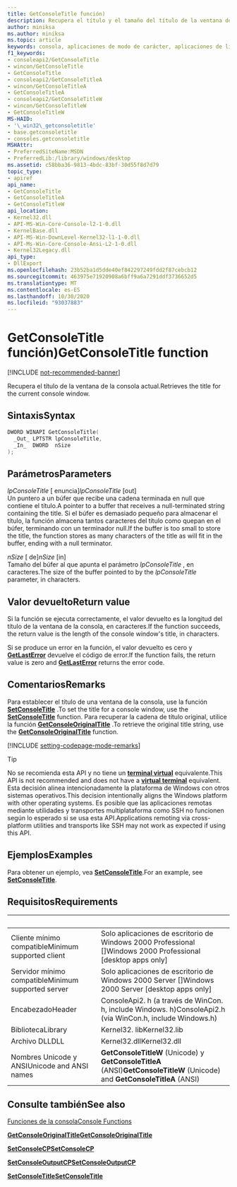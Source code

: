 ```yaml
---
title: GetConsoleTitle función)
description: Recupera el título y el tamaño del título de la ventana de la consola actual.
author: miniksa
ms.author: miniksa
ms.topic: article
keywords: consola, aplicaciones de modo de carácter, aplicaciones de línea de comandos, aplicaciones de terminal, API de consola
f1_keywords:
- consoleapi2/GetConsoleTitle
- wincon/GetConsoleTitle
- GetConsoleTitle
- consoleapi2/GetConsoleTitleA
- wincon/GetConsoleTitleA
- GetConsoleTitleA
- consoleapi2/GetConsoleTitleW
- wincon/GetConsoleTitleW
- GetConsoleTitleW
MS-HAID:
- '\_win32\_getconsoletitle'
- base.getconsoletitle
- consoles.getconsoletitle
MSHAttr:
- PreferredSiteName:MSDN
- PreferredLib:/library/windows/desktop
ms.assetid: c58bba36-9813-4bdc-83bf-30d55f8d7d79
topic_type:
- apiref
api_name:
- GetConsoleTitle
- GetConsoleTitleA
- GetConsoleTitleW
api_location:
- Kernel32.dll
- API-MS-Win-Core-Console-l2-1-0.dll
- KernelBase.dll
- API-MS-Win-DownLevel-Kernel32-l1-1-0.dll
- API-Ms-Win-Core-Console-Ansi-L2-1-0.dll
- Kernel32Legacy.dll
api_type:
- DllExport
ms.openlocfilehash: 23b52ba1d5dde40ef842297249fdd2f87cebcb12
ms.sourcegitcommit: 463975e71920908a6bff9a6a7291ddf3736652d5
ms.translationtype: MT
ms.contentlocale: es-ES
ms.lasthandoff: 10/30/2020
ms.locfileid: "93037883"
---
```

# <a name="getconsoletitle-function"></a><span data-ttu-id="c2960-104">GetConsoleTitle función)</span><span class="sxs-lookup"><span data-stu-id="c2960-104">GetConsoleTitle function</span></span>

[!INCLUDE [not-recommended-banner](./includes/not-recommended-banner.md)]

<span data-ttu-id="c2960-105">Recupera el título de la ventana de la consola actual.</span><span class="sxs-lookup"><span data-stu-id="c2960-105">Retrieves the title for the current console window.</span></span>

## <a name="syntax"></a><span data-ttu-id="c2960-106">Sintaxis</span><span class="sxs-lookup"><span data-stu-id="c2960-106">Syntax</span></span>

```C
DWORD WINAPI GetConsoleTitle(
  _Out_ LPTSTR lpConsoleTitle,
  _In_  DWORD  nSize
);
```

## <a name="parameters"></a><span data-ttu-id="c2960-107">Parámetros</span><span class="sxs-lookup"><span data-stu-id="c2960-107">Parameters</span></span>

<span data-ttu-id="c2960-108">*lpConsoleTitle* \[ enuncia\]</span><span class="sxs-lookup"><span data-stu-id="c2960-108">*lpConsoleTitle* \[out\]</span></span>  
<span data-ttu-id="c2960-109">Un puntero a un búfer que recibe una cadena terminada en null que contiene el título.</span><span class="sxs-lookup"><span data-stu-id="c2960-109">A pointer to a buffer that receives a null-terminated string containing the title.</span></span> <span data-ttu-id="c2960-110">Si el búfer es demasiado pequeño para almacenar el título, la función almacena tantos caracteres del título como quepan en el búfer, terminando con un terminador null.</span><span class="sxs-lookup"><span data-stu-id="c2960-110">If the buffer is too small to store the title, the function stores as many characters of the title as will fit in the buffer, ending with a null terminator.</span></span>

<span data-ttu-id="c2960-111">*nSize* \[ de\]</span><span class="sxs-lookup"><span data-stu-id="c2960-111">*nSize* \[in\]</span></span>  
<span data-ttu-id="c2960-112">Tamaño del búfer al que apunta el parámetro *lpConsoleTitle* , en caracteres.</span><span class="sxs-lookup"><span data-stu-id="c2960-112">The size of the buffer pointed to by the *lpConsoleTitle* parameter, in characters.</span></span>

## <a name="return-value"></a><span data-ttu-id="c2960-113">Valor devuelto</span><span class="sxs-lookup"><span data-stu-id="c2960-113">Return value</span></span>

<span data-ttu-id="c2960-114">Si la función se ejecuta correctamente, el valor devuelto es la longitud del título de la ventana de la consola, en caracteres.</span><span class="sxs-lookup"><span data-stu-id="c2960-114">If the function succeeds, the return value is the length of the console window's title, in characters.</span></span>

<span data-ttu-id="c2960-115">Si se produce un error en la función, el valor devuelto es cero y [**GetLastError**](https://msdn.microsoft.com/library/windows/desktop/ms679360) devuelve el código de error.</span><span class="sxs-lookup"><span data-stu-id="c2960-115">If the function fails, the return value is zero and [**GetLastError**](https://msdn.microsoft.com/library/windows/desktop/ms679360) returns the error code.</span></span>

## <a name="remarks"></a><span data-ttu-id="c2960-116">Comentarios</span><span class="sxs-lookup"><span data-stu-id="c2960-116">Remarks</span></span>

<span data-ttu-id="c2960-117">Para establecer el título de una ventana de la consola, use la función [**SetConsoleTitle**](setconsoletitle.md) .</span><span class="sxs-lookup"><span data-stu-id="c2960-117">To set the title for a console window, use the [**SetConsoleTitle**](setconsoletitle.md) function.</span></span> <span data-ttu-id="c2960-118">Para recuperar la cadena de título original, utilice la función [**GetConsoleOriginalTitle**](getconsoleoriginaltitle.md) .</span><span class="sxs-lookup"><span data-stu-id="c2960-118">To retrieve the original title string, use the [**GetConsoleOriginalTitle**](getconsoleoriginaltitle.md) function.</span></span>

[!INCLUDE [setting-codepage-mode-remarks](./includes/setting-codepage-mode-remarks.md)]

> [!TIP]
> <span data-ttu-id="c2960-119">No se recomienda esta API y no tiene un **[terminal virtual](console-virtual-terminal-sequences.md)** equivalente.</span><span class="sxs-lookup"><span data-stu-id="c2960-119">This API is not recommended and does not have a **[virtual terminal](console-virtual-terminal-sequences.md)** equivalent.</span></span> <span data-ttu-id="c2960-120">Esta decisión alinea intencionadamente la plataforma de Windows con otros sistemas operativos.</span><span class="sxs-lookup"><span data-stu-id="c2960-120">This decision intentionally aligns the Windows platform with other operating systems.</span></span> <span data-ttu-id="c2960-121">Es posible que las aplicaciones remotas mediante utilidades y transportes multiplataforma como SSH no funcionen según lo esperado si se usa esta API.</span><span class="sxs-lookup"><span data-stu-id="c2960-121">Applications remoting via cross-platform utilities and transports like SSH may not work as expected if using this API.</span></span>

## <a name="examples"></a><span data-ttu-id="c2960-122">Ejemplos</span><span class="sxs-lookup"><span data-stu-id="c2960-122">Examples</span></span>

<span data-ttu-id="c2960-123">Para obtener un ejemplo, vea [**SetConsoleTitle**](setconsoletitle.md).</span><span class="sxs-lookup"><span data-stu-id="c2960-123">For an example, see [**SetConsoleTitle**](setconsoletitle.md).</span></span>

## <a name="requirements"></a><span data-ttu-id="c2960-124">Requisitos</span><span class="sxs-lookup"><span data-stu-id="c2960-124">Requirements</span></span>

| &nbsp; | &nbsp; |
|-|-|
| <span data-ttu-id="c2960-125">Cliente mínimo compatible</span><span class="sxs-lookup"><span data-stu-id="c2960-125">Minimum supported client</span></span> | <span data-ttu-id="c2960-126">Solo aplicaciones de escritorio de Windows 2000 Professional \[\]</span><span class="sxs-lookup"><span data-stu-id="c2960-126">Windows 2000 Professional \[desktop apps only\]</span></span> |
| <span data-ttu-id="c2960-127">Servidor mínimo compatible</span><span class="sxs-lookup"><span data-stu-id="c2960-127">Minimum supported server</span></span> | <span data-ttu-id="c2960-128">Solo aplicaciones de escritorio de Windows 2000 Server \[\]</span><span class="sxs-lookup"><span data-stu-id="c2960-128">Windows 2000 Server \[desktop apps only\]</span></span> |
| <span data-ttu-id="c2960-129">Encabezado</span><span class="sxs-lookup"><span data-stu-id="c2960-129">Header</span></span> | <span data-ttu-id="c2960-130">ConsoleApi2. h (a través de WinCon. h, include Windows. h)</span><span class="sxs-lookup"><span data-stu-id="c2960-130">ConsoleApi2.h (via WinCon.h, include Windows.h)</span></span> |
| <span data-ttu-id="c2960-131">Biblioteca</span><span class="sxs-lookup"><span data-stu-id="c2960-131">Library</span></span> | <span data-ttu-id="c2960-132">Kernel32. lib</span><span class="sxs-lookup"><span data-stu-id="c2960-132">Kernel32.lib</span></span> |
| <span data-ttu-id="c2960-133">Archivo DLL</span><span class="sxs-lookup"><span data-stu-id="c2960-133">DLL</span></span> | <span data-ttu-id="c2960-134">Kernel32.dll</span><span class="sxs-lookup"><span data-stu-id="c2960-134">Kernel32.dll</span></span> |
| <span data-ttu-id="c2960-135">Nombres Unicode y ANSI</span><span class="sxs-lookup"><span data-stu-id="c2960-135">Unicode and ANSI names</span></span> | <span data-ttu-id="c2960-136">**GetConsoleTitleW** (Unicode) y **GetConsoleTitleA** (ANSI)</span><span class="sxs-lookup"><span data-stu-id="c2960-136">**GetConsoleTitleW** (Unicode) and **GetConsoleTitleA** (ANSI)</span></span> |

## <a name="see-also"></a><span data-ttu-id="c2960-137">Consulte también</span><span class="sxs-lookup"><span data-stu-id="c2960-137">See also</span></span>

[<span data-ttu-id="c2960-138">Funciones de la consola</span><span class="sxs-lookup"><span data-stu-id="c2960-138">Console Functions</span></span>](console-functions.md)

[<span data-ttu-id="c2960-139">**GetConsoleOriginalTitle**</span><span class="sxs-lookup"><span data-stu-id="c2960-139">**GetConsoleOriginalTitle**</span></span>](getconsoleoriginaltitle.md)

[<span data-ttu-id="c2960-140">**SetConsoleCP**</span><span class="sxs-lookup"><span data-stu-id="c2960-140">**SetConsoleCP**</span></span>](setconsolecp.md)

[<span data-ttu-id="c2960-141">**SetConsoleOutputCP**</span><span class="sxs-lookup"><span data-stu-id="c2960-141">**SetConsoleOutputCP**</span></span>](setconsoleoutputcp.md)

[<span data-ttu-id="c2960-142">**SetConsoleTitle**</span><span class="sxs-lookup"><span data-stu-id="c2960-142">**SetConsoleTitle**</span></span>](setconsoletitle.md)
